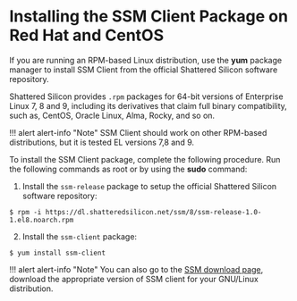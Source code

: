 # Installing the SSM Client Package on Red Hat and CentOS

If you are running an RPM-based Linux distribution, use the **yum** package
manager to install SSM Client from the official Shattered Silicon software repository.

Shattered Silicon provides `.rpm` packages for 64-bit versions
of Enterprise Linux 7, 8 and 9,
including its derivatives that claim full binary compatibility,
such as, CentOS, Oracle Linux, Alma, Rocky, and so on.

!!! alert alert-info "Note"
    SSM Client should work on other RPM-based distributions,
but it is tested EL versions 7,8 and 9.

To install the SSM Client package, complete the following procedure. Run the following commands as root or by using the **sudo** command:


1. Install the `ssm-release` package to setup the official Shattered Silicon software repository:

```
$ rpm -i https://dl.shatteredsilicon.net/ssm/8/ssm-release-1.0-1.el8.noarch.rpm
```

2. Install the `ssm-client` package:

```
$ yum install ssm-client
```

!!! alert alert-info "Note"
    You can also go to the [SSM download page](https://dl.shatteredsilicon.net/ssm/8/), download the appropriate version of SSM client for your GNU/Linux distribution.
